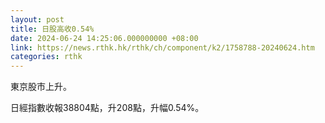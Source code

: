 ```yaml
---
layout: post
title: 日股高收0.54%
date: 2024-06-24 14:25:06.000000000 +08:00
link: https://news.rthk.hk/rthk/ch/component/k2/1758788-20240624.htm
categories: rthk
---
```


東京股市上升。

日經指數收報38804點，升208點，升幅0.54%。
